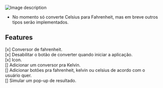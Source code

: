 ![Image description](https://i.imgur.com/m6x2NO9.png)

- No momento só converte Celsius para Fahrenheit, mas em breve outros tipos serão implementados.

## Features

[x] Conversor de fahrenheit. <br/>
[x] Desabilitar o botão de converter quando iniciar a aplicação.<br/>
[x] Icon.<br/>
[] Adicionar um conversor pra Kelvin.<br/>
[] Adicionar botões pra fahrenheit, kelvin ou celsius de acordo com o usuário quer.<br/>
[] Simular um pop-up de resultado.<br/><br/>

